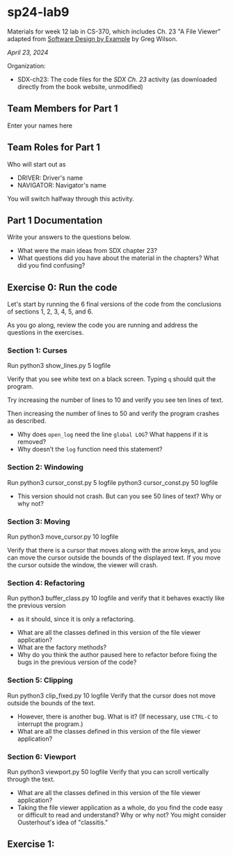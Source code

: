 # sp24-lab9
Materials for week 12 lab in CS-370, which includes Ch. 23 "A File Viewer" adapted from [Software Design by Example](https://third-bit.com/sdxpy/) by Greg Wilson.

_April 23, 2024_

Organization:
* SDX-ch23: The code files for the _SDX Ch. 23_ activity (as downloaded directly from the book website, unmodified) 

## Team Members for Part 1
Enter your names here

## Team Roles for Part 1
Who will start out as
* DRIVER: Driver's name
* NAVIGATOR: Navigator's name

You will switch halfway through this activity.

## Part 1 Documentation

Write your answers to the questions below.

* What were the main ideas from SDX chapter 23?
* What questions did you have about the material in the chapters? What did you find confusing?

## Exercise 0: Run the code

Let's start by running the 6 final versions of the code from 
the conclusions of sections 1, 2, 3, 4, 5, and 6.

As you go along, review the code you are running and address the questions 
in the exercises.

### Section 1: Curses
Run
    python3 show_lines.py 5 logfile

Verify that you see white text on a black screen. 
Typing `q` should quit the program.

Try increasing the number of lines to 10 and verify you see ten lines of text.

Then increasing the number of lines to 50 and verify the program crashes as described.

* Why does `open_log` need the line `global LOG`? What happens if it is removed?
* Why doesn’t the `log` function need this statement?

### Section 2: Windowing
Run
    python3 cursor_const.py 5 logfile
    python3 cursor_const.py 50 logfile

* This version should not crash. But can you see 50 lines of text? Why or why not?

### Section 3: Moving
Run 
    python3 move_cursor.py 10 logfile

Verify that there is a cursor that moves along with the arrow keys, 
and you can move the cursor outside the bounds of the displayed text.
If you move the cursor outside the window, the viewer will crash.

### Section 4: Refactoring
Run 
    python3 buffer_class.py 10 logfile
and verify that it behaves exactly like the previous version 
- as it should, since it is only a refactoring. 

* What are all the classes defined in this version of the file viewer application?
* What are the factory methods?
* Why do you think the author paused here to refactor before fixing the 
bugs in the previous version of the code?

### Section 5: Clipping
Run
    python3 clip_fixed.py 10 logfile
Verify that the cursor does not move outside the bounds of the text.

* However, there is another bug. What is it? (If necessary, use `CTRL-C` to interrupt the program.)
* What are all the classes defined in this version of the file viewer application?

### Section 6: Viewport
Run
    python3 viewport.py 50 logfile
Verify that you can scroll vertically through the text.
* What are all the classes defined in this version of the file viewer application?
* Taking the file viewer application as a whole, do you find the code easy or difficult to read and understand? Why or why not? You might consider Ousterhout's idea of "classitis."

## Exercise 1: 


